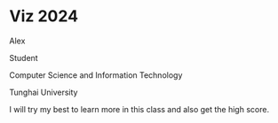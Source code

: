 # Viz 2024

Alex

Student

Computer Science and Information Technology

Tunghai University

I will try my best to learn more in this class and also get the high score.
